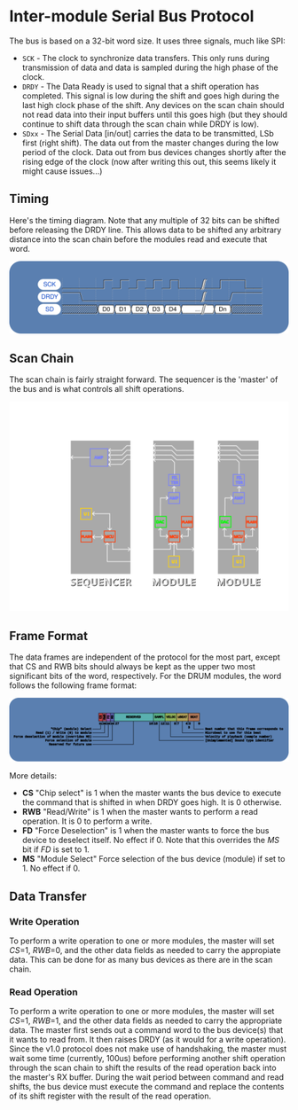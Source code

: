 # Inter-module Serial Bus Protocol

The bus is based on a 32-bit word size. It uses three signals, much like SPI:
* `SCK` - The clock to synchronize data transfers. This only runs during transmission of data and data is sampled during the high phase of the clock.
* `DRDY` - The Data Ready is used to signal that a shift operation has completed. This signal is low during the shift and goes high during the last high clock phase of the shift. Any devices on the scan chain should not read data into their input buffers until this goes high (but they should continue to shift data through the scan chain while DRDY is low).
* `SDxx` - The Serial Data [in/out] carries the data to be transmitted, LSb first (right shift). The data out from the master changes during the low period of the clock. Data out from bus devices changes shortly after the rising edge of the clock (now after writing this out, this seems likely it might cause issues...)

## Timing

Here's the timing diagram. Note that any multiple of 32 bits can be shifted before releasing the DRDY line. This allows data to be shifted any arbitrary distance into the scan chain before the modules read and execute that word.

![Timing diagram of the inter-module serial protocol](img/timing-diagram.svg)

## Scan Chain

The scan chain is fairly straight forward. The sequencer is the 'master' of the bus and is what controls all shift operations. 

![Picture showing the scanchain routing from the sequencer, through the modules, and back to the sequencer.](img/scanchain.svg)

## Frame Format

The data frames are independent of the protocol for the most part, except that CS and RWB bits should always be kept as the upper two most significant bits of the word, respectively. For the DRUM modules, the word follows the following frame format:

![Frame format for the inter-module communication bus which is used by the DRUM system.](img/dataframe.svg)

More details:

* **CS** "Chip select" is 1 when the master wants the bus device to execute the command that is shifted in when DRDY goes high. It is 0 otherwise.
* **RWB** "Read/Write" is 1 when the master wants to perform a read operation. It is 0 to perform a write.
* **FD** "Force Deselection" is 1 when the master wants to force the bus device to deselect itself. No effect if 0. Note that this overrides the *MS* bit if *FD* is set to 1.
* **MS** "Module Select" Force selection of the bus device (module) if set to 1. No effect if 0.

## Data Transfer

### Write Operation

To perform a write operation to one or more modules, the master will set *CS*=1, *RWB*=0, and the other data fields as needed to carry the appropiate data. This can be done for as many bus devices as there are in the scan chain.

### Read Operation

To perform a write operation to one or more modules, the master will set *CS*=1, *RWB*=1, and the other data fields as needed to carry the appropriate data. The master first sends out a command word to the bus device(s) that it wants to read from. It then raises DRDY (as it would for a write operation). Since the v1.0 protocol does not make use of handshaking, the master must wait some time (currently, 100us) before performing another shift operation through the scan chain to shift the results of the read operation back into the master's RX buffer. During the wait period between command and read shifts, the bus device must execute the command and replace the contents of its shift register with the result of the read operation.


